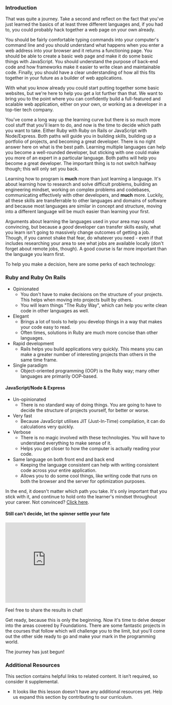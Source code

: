 ### Introduction

That was quite a journey. Take a second and reflect on the fact that you've just learned the basics of at least three different languages and, if you had to, you could probably hack together a web page on your own already.

You should be fairly comfortable typing commands into your computer's command line and you should understand what happens when you enter a web address into your browser and it returns a functioning page. You should be able to create a basic web page and make it do some basic things with JavaScript. You should understand the purpose of back-end code and how frameworks make it easier to write clean and maintainable code. Finally, you should have a clear understanding of how all this fits together in your future as a builder of web applications.

With what you know already you could start putting together some basic websites, but we're here to help you get a lot further than that. We want to bring you to the point where you can confidently build a full-featured and scalable web application, either on your own, or working as a developer in a top-tier tech company.

You've come a long way up the learning curve but there is so much more cool stuff that you'll learn to do, and now is the time to decide which path you want to take. Either Ruby with Ruby on Rails or JavaScript with Node/Express. Both paths will guide you in building skills, building up a portfolio of projects, and becoming a great developer. There is no right answer here on what is the best path. Learning multiple languages can help you become a well-rounded developer, but sticking with one could make you more of an expert in a particular language. Both paths will help you become a great developer. The important thing is to not switch halfway though; this will only set you back.

Learning how to program is **much** more than just learning a language. It's about learning how to research and solve difficult problems, building an engineering mindset, working on complex problems and codebases, communicating effectively with other developers, and **much** more. Luckily, all these skills are transferrable to other languages and domains of software and because most languages are similar in concept and structure, moving into a different language will be much easier than learning your first.

Arguments about learning the languages used in your area may sound convincing, but because a _good_ developer can transfer skills easily, what you learn isn't going to massively change outcomes of getting a job. Though, if you cannot shake that fear, do whatever you need - even if that includes researching your area to see what jobs are available locally (don't forget about remote jobs, though). A good course is far more important than the language you learn first.

To help you make a decision, here are some perks of each technology:

### Ruby and Ruby On Rails

- Opinionated
  - You don't have to make decisions on the structure of your projects. This helps when moving into projects built by others.
  - You will learn things "The Ruby Way", which can help you write clean code in other languages as well.
- Elegant
  - Brings a lot of tools to help you develop things in a way that makes your code easy to read.
  - Often times, solutions in Ruby are much more concise than other languages.
- Rapid development
  - Rails helps you build applications very quickly. This means you can make a greater number of interesting projects than others in the same time frame.
- Single paradigm
  - Object-oriented programming (OOP) is the Ruby way; many other languages are primarily OOP-based.

#### JavaScript/Node & Express

- Un-opinionated
  - There is no standard way of doing things. You are going to have to decide the structure of projects yourself, for better or worse.
- Very fast
  - Because JavaScript utilises JIT (Just-In-Time) compilation, it can do calculations very quickly.
- Verbose
  - There is no magic involved with these technologies. You will have to understand everything to make sense of it.
  - Helps you get closer to how the computer is actually reading your code.
- Same language on both front end and back end
  - Keeping the language consistent can help with writing consistent code across your entire application.
  - Allows you to do some cool things, like writing code that runs on both the browser and the server for optimization purposes.

In the end, it doesn't matter which path you take. It's only important that you stick with it, and continue to hold onto the learner's mindset throughout your career. Not convinced? [Click here](https://medium.com/@bycdiaz/choosing-the-right-language-a-short-guide-on-how-not-to-ruin-your-career-2b353be1371).

#### Still can't decide, let the spinner settle your fate

<iframe src="https://wheeldecide.com/e.php?c1=Ruby+on+Rails&c2=Node&col=rgy&t=The+Odin+Project+Path+Wheel&time=7" width="250" height="250" scrolling="no" frameborder="0"></iframe>

Feel free to share the results in chat!

Get ready, because this is only the beginning. Now it's time to delve deeper into the areas covered by Foundations. There are some fantastic projects in the courses that follow which will challenge you to the limit, but you'll come out the other side ready to go and make your mark in the programming world.

The journey has just begun!

### Additional Resources

This section contains helpful links to related content. It isn’t required, so consider it supplemental.

- It looks like this lesson doesn't have any additional resources yet. Help us expand this section by contributing to our curriculum.
